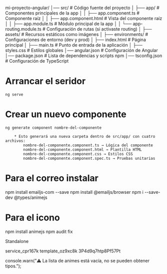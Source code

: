 mi-proyecto-angular/
│── src/                  # Código fuente del proyecto
│   ├── app/              # Componentes principales de la app
│   │   ├── app.component.ts     # Componente raíz
│   │   ├── app.component.html   # Vista del componente raíz
│   │   ├── app.module.ts        # Módulo principal de la app
│   │   └── app-routing.module.ts # Configuración de rutas (si activaste routing)
│   ├── assets/           # Recursos estáticos como imágenes
│   ├── environments/     # Configuraciones de entorno (dev y prod)
│   ├── index.html        # Página principal
│   ├── main.ts           # Punto de entrada de la aplicación
│   ├── styles.css        # Estilos globales
│── angular.json          # Configuración de Angular
│── package.json          # Lista de dependencias y scripts npm
│── tsconfig.json         # Configuración de TypeScript

# Arrancar el seridor
    ng serve

# Crear un nuevo componente
    ng generate component nombre-del-componente

        * Esto generará una nueva carpeta dentro de src/app/ con cuatro archivos:
            nombre-del-componente.component.ts → Lógica del componente
            nombre-del-componente.component.html → Plantilla HTML
            nombre-del-componente.component.css → Estilos CSS
            nombre-del-componente.component.spec.ts → Pruebas unitarias

# Para el correo instalar 
npm install emailjs-com --save
npm install @emailjs/browser
npm i --save-dev @types/animejs


# Para el icono
npm install animejs
npm audit fix


Standalone

service_cpr167k
template_oz9xc8k
3P4d9q7htp8Pf57Pt


console.warn("⚠️ La lista de animes está vacía, no se pueden obtener tipos.");